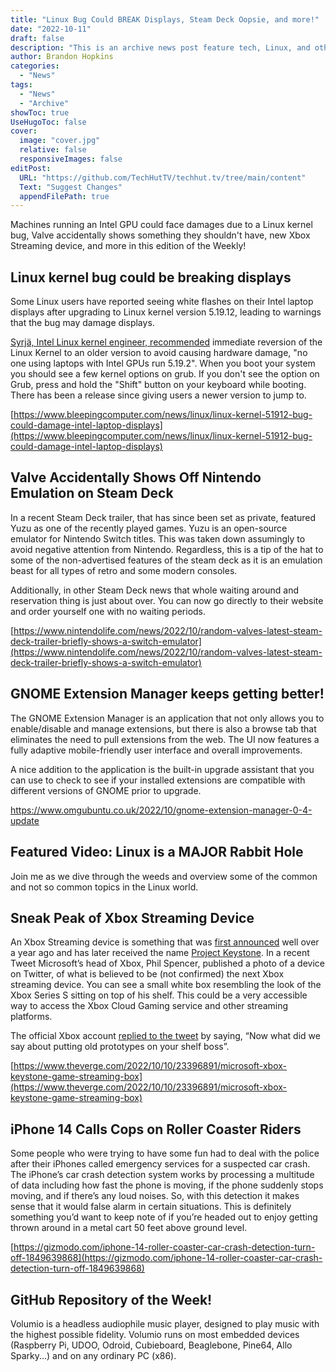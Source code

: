 ```yaml
---
title: "Linux Bug Could BREAK Displays, Steam Deck Oopsie, and more!"
date: "2022-10-11"
draft: false
description: "This is an archive news post feature tech, Linux, and other open-source news. This is an older article that was part of a migration. There will be missing images, broken links, and potentially other issues."
author: Brandon Hopkins
categories:
  - "News"
tags:
  - "News"
  - "Archive"
showToc: true
UseHugoToc: false
cover:
  image: "cover.jpg"
  relative: false
  responsiveImages: false
editPost:
  URL: "https://github.com/TechHutTV/techhut.tv/tree/main/content"
  Text: "Suggest Changes"
  appendFilePath: true
---
```


Machines running an Intel GPU could face damages due to a Linux kernel bug, Valve accidentally shows something they shouldn't have, new Xbox Streaming device, and more in this edition of the Weekly!

## Linux kernel bug could be breaking displays

Some Linux users have reported seeing white flashes on their Intel laptop displays after upgrading to Linux kernel version 5.19.12, leading to warnings that the bug may damage displays.

[Syrjä, Intel Linux kernel engineer, recommended](https://lore.kernel.org/all/YzwooNdMECzuI5+h@intel.com/) immediate reversion of the Linux Kernel to an older version to avoid causing hardware damage, "no one using laptops with Intel GPUs run 5.19.2". When you boot your system you should see a few kernel options on grub. If you don't see the option on Grub, press and hold the "Shift" button on your keyboard while booting. There has been a release since giving users a newer version to jump to.

[https://www.bleepingcomputer.com/news/linux/linux-kernel-51912-bug-could-damage-intel-laptop-displays](https://www.bleepingcomputer.com/news/linux/linux-kernel-51912-bug-could-damage-intel-laptop-displays)

## Valve Accidentally Shows Off Nintendo Emulation on Steam Deck

In a recent Steam Deck trailer, that has since been set as private, featured Yuzu as one of the recently played games. Yuzu is an open-source emulator for Nintendo Switch titles. This was taken down assumingly to avoid negative attention from Nintendo. Regardless, this is a tip of the hat to some of the non-advertised features of the steam deck as it is an emulation beast for all types of retro and some modern consoles.

Additionally, in other Steam Deck news that whole waiting around and reservation thing is just about over. You can now go directly to their website and order yourself one with no waiting periods.

[https://www.nintendolife.com/news/2022/10/random-valves-latest-steam-deck-trailer-briefly-shows-a-switch-emulator](https://www.nintendolife.com/news/2022/10/random-valves-latest-steam-deck-trailer-briefly-shows-a-switch-emulator)

## GNOME Extension Manager keeps getting better!

The GNOME Extension Manager is an application that not only allows you to enable/disable and manage extensions, but there is also a browse tab that eliminates the need to pull extensions from the web. The UI now features a fully adaptive mobile-friendly user interface and overall improvements.

A nice addition to the application is the built-in upgrade assistant that you can use to check to see if your installed extensions are compatible with different versions of GNOME prior to upgrade.

https://www.omgubuntu.co.uk/2022/10/gnome-extension-manager-0-4-update

## Featured Video: Linux is a MAJOR Rabbit Hole

Join me as we dive through the weeds and overview some of the common and not so common topics in the Linux world.

## Sneak Peak of Xbox Streaming Device

An Xbox Streaming device is something that was [first announced](https://www.theverge.com/2021/6/10/22527420/microsoft-xbox-tv-app-streaming-stick-xcloud) well over a year ago and has later received the name [Project Keystone](https://www.theverge.com/2022/5/26/23143181/microsoft-keystone-xbox-xcloud-game-streaming-dongle-codename). In a recent Tweet Microsoft’s head of Xbox, Phil Spencer, published a photo of a device on Twitter, of what is believed to be (not confirmed) the next Xbox streaming device. You can see a small white box resembling the look of the Xbox Series S sitting on top of his shelf. This could be a very accessible way to access the Xbox Cloud Gaming service and other streaming platforms.

The official Xbox account [replied to the tweet](https://twitter.com/Xbox/status/1579521931275276290) by saying, “Now what did we say about putting old prototypes on your shelf boss”.

[https://www.theverge.com/2022/10/10/23396891/microsoft-xbox-keystone-game-streaming-box](https://www.theverge.com/2022/10/10/23396891/microsoft-xbox-keystone-game-streaming-box)

## iPhone 14 Calls Cops on Roller Coaster Riders

Some people who were trying to have some fun had to deal with the police after their iPhones called emergency services for a suspected car crash. The iPhone’s car crash detection system works by processing a multitude of data including how fast the phone is moving, if the phone suddenly stops moving, and if there’s any loud noises. So, with this detection it makes sense that it would false alarm in certain situations. This is definitely something you’d want to keep note of if you’re headed out to enjoy getting thrown around in a metal cart 50 feet above ground level.

[https://gizmodo.com/iphone-14-roller-coaster-car-crash-detection-turn-off-1849639868](https://gizmodo.com/iphone-14-roller-coaster-car-crash-detection-turn-off-1849639868)

## ****GitHub Repository of the Week!****

Volumio is a headless audiophile music player, designed to play music with the highest possible fidelity. Volumio runs on most embedded devices (Raspberry Pi, UDOO, Odroid, Cubieboard, Beaglebone, Pine64, Allo Sparky...) and on any ordinary PC (x86).
